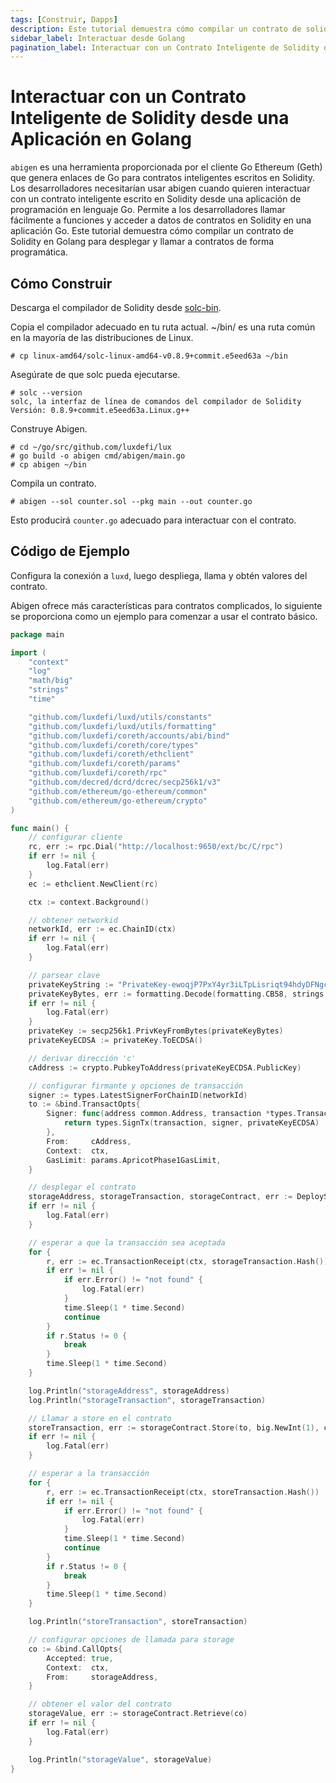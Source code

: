 ```yaml
---
tags: [Construir, Dapps]
description: Este tutorial demuestra cómo compilar un contrato de solidity a Golang para implementar y llamar contratos de forma programática.
sidebar_label: Interactuar desde Golang
pagination_label: Interactuar con un Contrato Inteligente de Solidity desde una Aplicación en Golang
---
```


# Interactuar con un Contrato Inteligente de Solidity desde una Aplicación en Golang

`abigen` es una herramienta proporcionada por el cliente Go Ethereum (Geth) que genera enlaces de Go para contratos inteligentes escritos en Solidity. Los desarrolladores necesitarían usar abigen cuando quieren interactuar con un contrato inteligente escrito en Solidity desde una aplicación de programación en lenguaje Go. Permite a los desarrolladores llamar fácilmente a funciones y acceder a datos de contratos en Solidity en una aplicación Go. Este tutorial demuestra cómo compilar un contrato de Solidity en Golang para desplegar y llamar a contratos de forma programática.

## Cómo Construir

Descarga el compilador de Solidity desde [solc-bin](https://github.com/ethereum/solc-bin).

Copia el compilador adecuado en tu ruta actual. ~/bin/ es una ruta común en la mayoría de las distribuciones de Linux.

```shell
# cp linux-amd64/solc-linux-amd64-v0.8.9+commit.e5eed63a ~/bin
```

Asegúrate de que solc pueda ejecutarse.

```shell
# solc --version
solc, la interfaz de línea de comandos del compilador de Solidity
Versión: 0.8.9+commit.e5eed63a.Linux.g++
```

Construye Abigen.

```shell
# cd ~/go/src/github.com/luxdefi/lux
# go build -o abigen cmd/abigen/main.go
# cp abigen ~/bin
```

Compila un contrato.

```shell
# abigen --sol counter.sol --pkg main --out counter.go
```

Esto producirá `counter.go` adecuado para interactuar con el contrato.

## Código de Ejemplo

Configura la conexión a `luxd`, luego despliega, llama y obtén valores del contrato.

Abigen ofrece más características para contratos complicados, lo siguiente se proporciona como un ejemplo para comenzar a usar el contrato básico.

```go
package main

import (
	"context"
	"log"
	"math/big"
	"strings"
	"time"

	"github.com/luxdefi/luxd/utils/constants"
	"github.com/luxdefi/luxd/utils/formatting"
	"github.com/luxdefi/coreth/accounts/abi/bind"
	"github.com/luxdefi/coreth/core/types"
	"github.com/luxdefi/coreth/ethclient"
	"github.com/luxdefi/coreth/params"
	"github.com/luxdefi/coreth/rpc"
	"github.com/decred/dcrd/dcrec/secp256k1/v3"
	"github.com/ethereum/go-ethereum/common"
	"github.com/ethereum/go-ethereum/crypto"
)

func main() {
	// configurar cliente
	rc, err := rpc.Dial("http://localhost:9650/ext/bc/C/rpc")
	if err != nil {
		log.Fatal(err)
	}
	ec := ethclient.NewClient(rc)

	ctx := context.Background()

	// obtener networkid
	networkId, err := ec.ChainID(ctx)
	if err != nil {
		log.Fatal(err)
	}

	// parsear clave
	privateKeyString := "PrivateKey-ewoqjP7PxY4yr3iLTpLisriqt94hdyDFNgchSxGGztUrTXtNN"
	privateKeyBytes, err := formatting.Decode(formatting.CB58, strings.TrimPrefix(privateKeyString, constants.SecretKeyPrefix))
	if err != nil {
		log.Fatal(err)
	}
	privateKey := secp256k1.PrivKeyFromBytes(privateKeyBytes)
	privateKeyECDSA := privateKey.ToECDSA()

	// derivar dirección 'c'
	cAddress := crypto.PubkeyToAddress(privateKeyECDSA.PublicKey)

	// configurar firmante y opciones de transacción
	signer := types.LatestSignerForChainID(networkId)
	to := &bind.TransactOpts{
		Signer: func(address common.Address, transaction *types.Transaction) (*types.Transaction, error) {
			return types.SignTx(transaction, signer, privateKeyECDSA)
		},
		From:     cAddress,
		Context:  ctx,
		GasLimit: params.ApricotPhase1GasLimit,
	}

	// desplegar el contrato
	storageAddress, storageTransaction, storageContract, err := DeployStorage(to, ec)
	if err != nil {
		log.Fatal(err)
	}

	// esperar a que la transacción sea aceptada
	for {
		r, err := ec.TransactionReceipt(ctx, storageTransaction.Hash())
		if err != nil {
			if err.Error() != "not found" {
				log.Fatal(err)
			}
			time.Sleep(1 * time.Second)
			continue
		}
		if r.Status != 0 {
			break
		}
		time.Sleep(1 * time.Second)
	}

	log.Println("storageAddress", storageAddress)
	log.Println("storageTransaction", storageTransaction)

	// Llamar a store en el contrato
	storeTransaction, err := storageContract.Store(to, big.NewInt(1), common.BytesToAddress([]byte("addr1")))
	if err != nil {
		log.Fatal(err)
	}

	// esperar a la transacción
	for {
		r, err := ec.TransactionReceipt(ctx, storeTransaction.Hash())
		if err != nil {
			if err.Error() != "not found" {
				log.Fatal(err)
			}
			time.Sleep(1 * time.Second)
			continue
		}
		if r.Status != 0 {
			break
		}
		time.Sleep(1 * time.Second)
	}

	log.Println("storeTransaction", storeTransaction)

	// configurar opciones de llamada para storage
	co := &bind.CallOpts{
		Accepted: true,
		Context:  ctx,
		From:     storageAddress,
	}

	// obtener el valor del contrato
	storageValue, err := storageContract.Retrieve(co)
	if err != nil {
		log.Fatal(err)
	}

	log.Println("storageValue", storageValue)
}
```
